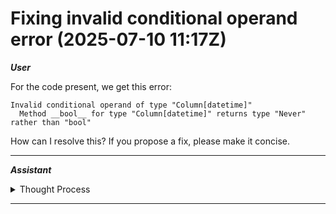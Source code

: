 <!-- Generated by SpecStory -->

# Fixing invalid conditional operand error (2025-07-10 11:17Z)

_**User**_

For the code present, we get this error:
```
Invalid conditional operand of type "Column[datetime]"
  Method __bool__ for type "Column[datetime]" returns type "Never" rather than "bool"
```
How can I resolve this? If you propose a fix, please make it concise.

---

_**Assistant**_

<think><details><summary>Thought Process</summary>The user is getting a linter error about invalid conditional operands in their User model's `to_dict` method. Looking at the error and the code, the issue is on lines 104-105 where they're checking:

```python
"created_at": self.created_at.isoformat() if self.created_at else None,
"updated_at": self.updated_at.isoformat() if self.updated_at else None,
```

The error message says that `self.created_at` and `self.updated_at` are of type `Column[datetime]` and their `__bool__` method returns `Never` rather than `bool`. This suggests that these fields are SQLAlchemy column definitions rather than actual datetime values.

Looking at the User model, I can see that `created_at` and `updated_at` are defined as:

```python
# From the BaseModel, these are likely defined as:
# created_at: Mapped[datetime] = mapped_column(default=datetime.utcnow)
# updated_at: Mapped[datetime] = mapped_column(default=datetime.utcnow)
```

But wait, let me look more carefully. In the comment it says "# 假设你有一个 BaseModel" (assumes you have a BaseModel). So the `created_at` and `updated_at` fields are likely inherited from BaseModel, but they might be defined as nullable in the BaseModel.

Actually, looking at the database schema in the architecture document, I can see:

```sql
created_at TIMESTAMPTZ NOT NULL DEFAULT NOW(),
updated_at TIMESTAMPTZ NOT NULL DEFAULT NOW()
```

So these should be NOT NULL fields. But the Python model might have them defined as potentially nullable (`datetime | None`) which is causing the type checker to complain.

The issue is that the type checker is seeing these as potentially None, but the conditional check `if self.created_at` is not behaving as expected for SQLAlchemy columns.
</details></think>

---

